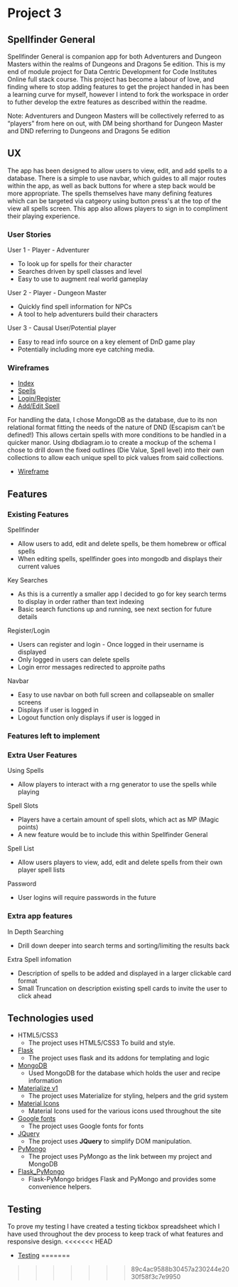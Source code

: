 # Project 3

## Spellfinder General

Spellfinder General is companion app for both Adventurers and Dungeon Masters within the realms of Dungeons and Dragons 5e edition. This is my end of module project for Data Centric Development for Code Institutes Online full stack course. This project has become a labour of love, and finding where to stop adding features to get the project handed in has been a learning curve for myself, however I intend to fork the workspace in order to futher develop the extre features as described within the readme. 

Note:  Adventurers and Dungeon Masters will be collectively referred to as “players” from here on out, with DM being shorthand for Dungeon Master and DND referring to Dungeons and Dragons 5e edition

## UX
The app has been designed to allow users to view, edit, and add spells to a database. There is a simple to use navbar, which guides to all major routes within the app, as well as back buttons for where a step back would be more appropriate. The spells themselves have many defining features which can be targeted via catgeory using button press's at the top of the view all spells screen. This app also allows players to sign in to compliment their playing experience.

### User Stories
User 1 - Player - Adventurer 
* To look up for spells for their character 
* Searches driven by spell classes and level
* Easy to use to augment real world gameplay

User 2 - Player - Dungeon Master 
* Quickly find spell information for NPCs
* A tool to help adventurers build their characters

User 3 - Causal User/Potential player
* Easy to read info source on a key element of DnD game play
* Potentially including more eye catching media.

### Wireframes
* [Index](static/wireframes/index_wf.png)
* [Spells](static/wireframes/spells_wf.png)
* [Login/Register](static/wireframes/login_wf.png)
* [Add/Edit Spell](static/wireframes/form_wf.png) 

For handling the data, I chose MongoDB as the database, due to its non relational format fitting the needs of the nature of DND (Escapism can’t be defined!) This allows certain spells with more conditions to be handled in a quicker manor. Using dbdiagram.io to create a mockup of the schema I chose to drill down the fixed outlines (Die Value, Spell level) into their own collections to allow each unique spell to pick values from said collections.


* [Wireframe](static/schema/schema.png)


## Features
### Existing Features

Spellfinder
* Allow users to add, edit and delete spells, be them homebrew or offical spells
* When editing spells, spellfinder goes into mongodb and displays their current values

Key Searches 
* As this is a currently a smaller app I decided to go for key search terms to display in order rather than text indexing
* Basic search functions up and running, see next section for future details

Register/Login
* Users can register and login - Once logged in their username is displayed 
* Only logged in users can delete spells
* Login error messages redirected to approite paths 

Navbar 
* Easy to use navbar on both full screen and collapseable on smaller screens
* Displays if user is logged in
* Logout function only displays if user is logged in

### Features left to implement 

### Extra User Features

Using Spells
* Allow players to interact with a rng generator to use the spells while playing

Spell Slots
* Players have a certain amount of spell slots, which act as MP (Magic points)
* A new feature would be to include this within Spellfinder General

Spell List
* Allow users players to view, add, edit and delete spells from their own player spell lists

Password 
* User logins will require passwords in the future

### Extra app features

In Depth Searching
* Drill down deeper into search terms and sorting/limiting the results back

Extra Spell infomation 
* Description of spells to be added and displayed in a larger clickable card format
* Small Truncation on description existing spell cards to invite the user to click ahead

## Technologies used 

- HTML5/CSS3
  - The project uses HTML5/CSS3 To build and style.
- [Flask](http://flask.pocoo.org/)
  - The project uses flask and its addons for templating and logic
- [MongoDB](https://www.mongodb.com/)
  - Used MongoDB for the database which holds the user and recipe information
- [Materialize v1](https://materializecss.com/)
  - The project uses Materialize for styling, helpers and the grid system
- [Material Icons](https://material.io/tools/icons/?style=baseline)
  - Material Icons used for the various icons used throughout the site
- [Google fonts](https://fonts.google.com/)
  - The project uses Google fonts for fonts
- [JQuery](https://jquery.com)
  - The project uses **JQuery** to simplify DOM manipulation.
- [PyMongo](https://api.mongodb.com/python/current/)
  - The project uses PyMongo as the link between my project and MongoDB
- [Flask_PyMongo](https://flask-pymongo.readthedocs.io/en/latest/)
  - Flask-PyMongo bridges Flask and PyMongo and provides some convenience helpers.
  
 ## Testing
 
To prove my testing I have created a testing tickbox spreadsheet which I have used throughout the dev process to keep track of what features and responsive design. 
<<<<<<< HEAD
* [Testing](static/wireframes/testing.png) 
=======
>>>>>>> 89c4ac9588b30457a230244e2030f58f3c7e9950
